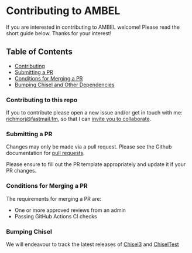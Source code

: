 # Contributing to AMBEL

If you are interested in contributing to AMBEL welcome! Please read the short guide below. Thanks for your interest!

## Table of Contents

+ [Contributing](#submitting)
+ [Submitting a PR](#submitting)
+ [Conditions for Merging a PR](#merging)
+ [Bumping Chisel and Other Dependencies](#bumping-chisel)

### <a name="contributing"></a> Contributing to this repo
If you to contribute please open a new issue and/or get in touch with me: richmorj@fastmail.fm, so that I can [invite you to collaborate](https://docs.github.com/en/account-and-profile/setting-up-and-managing-your-personal-account-on-github/managing-access-to-your-personal-repositories/inviting-collaborators-to-a-personal-repository).

### <a name="submitting"></a> Submitting a PR

Changes may only be made via a pull request. Please see the Github documentation for [pull requests](https://help.github.com/en/github/collaborating-with-issues-and-pull-requests/proposing-changes-to-your-work-with-pull-requests).

Please ensure to fill out the PR template appropriately and update it if your PR changes.

### <a name="merging"></a> Conditions for Merging a PR

The requirements for merging a PR are:
 + One or more approved reviews from an admin
 + Passing GitHub Actions CI checks

### <a name="bumping-chisel"></a> Bumping Chisel
We will endeavour to track the latest releases of [Chisel3](https://github.com/chipsalliance/chisel3) and [ChiselTest](https://github.com/ucb-bar/chiseltest)
